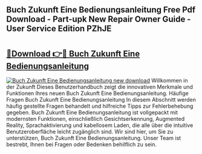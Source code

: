 ## Buch Zukunft Eine Bedienungsanleitung Free Pdf Download - Part-upk New Repair Owner Guide - User Service Edition PZhJE

# <h2><a href="http://df3yfb.blite.top/?on=Buch+Zukunft+Eine+Bedienungsanleitung">🔗Download 👉🔴 Buch Zukunft Eine Bedienungsanleitung</a></h2>

[![Buch Zukunft Eine Bedienungsanleitung new download](https://i.imgur.com/lujVjoI.png)](http://df3yfb.blite.top/?on=Buch+Zukunft+Eine+Bedienungsanleitung)
Willkommen in der Zukunft Dieses Benutzerhandbuch zeigt die innovativen Merkmale und Funktionen Ihres neuen Buch Zukunft Eine Bedienungsanleitung. Häufige Fragen Buch Zukunft Eine Bedienungsanleitung In diesem Abschnitt werden häufig gestellte Fragen behandelt und hilfreiche Tipps zur Fehlerbehebung gegeben. Buch Zukunft Eine Bedienungsanleitung ist vollgepackt mit modernsten Funktionen, einschließlich Gesichtserkennung, Augmented Reality, Sprachaktivierung und kabellosem Laden, die alle über die intuitive Benutzeroberfläche leicht zugänglich sind. Wir sind hier, um Sie zu unterstützen, Buch Zukunft Eine Bedienungsanleitung. Unser Team ist bestrebt, Ihnen bei Fragen oder Bedenken behilflich zu sein.
